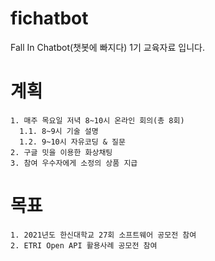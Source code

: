 # fichatbot
Fall In Chatbot(챗봇에 빠지다) 1기 교육자료 입니다.

# 계획
    1. 매주 목요일 저녁 8~10시 온라인 회의(총 8회)
      1.1. 8~9시 기술 설명
      1.2. 9~10시 자유코딩 & 질문
    2. 구글 밋을 이용한 화상채팅
    3. 참여 우수자에게 소정의 상품 지급

# 목표
    1. 2021년도 한신대학교 27회 소프트웨어 공모전 참여
    2. ETRI Open API 활용사례 공모전 참여
